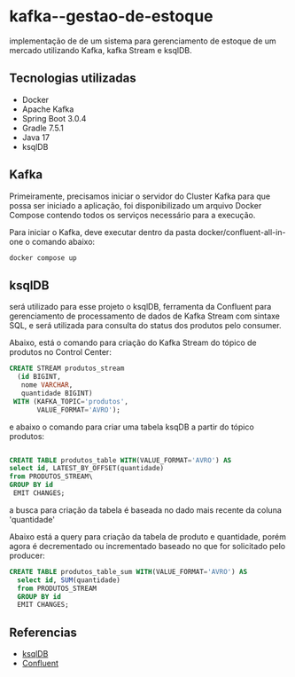 # kafka--gestao-de-estoque
implementação de de um sistema para gerenciamento de estoque de um mercado utilizando Kafka, kafka Stream e ksqlDB.


## Tecnologias utilizadas
- Docker
- Apache Kafka
- Spring Boot 3.0.4
- Gradle 7.5.1
- Java 17
- ksqlDB

## Kafka

Primeiramente, precisamos iniciar o servidor do Cluster Kafka para que possa ser iniciado a aplicação,
 foi disponibilizado um arquivo Docker Compose contendo todos os serviços necessário para a execução.

Para iniciar o Kafka, deve executar dentro da pasta docker/confluent-all-in-one o comando abaixo:

```zsh
docker compose up
```



## ksqlDB
 será utilizado para esse projeto o ksqlDB, ferramenta da Confluent para gerenciamento
 de processamento de dados de Kafka Stream com sintaxe SQL, e será utilizada para consulta
 do status dos produtos pelo consumer.
 
Abaixo, está o comando para criação do Kafka Stream do tópico de produtos no Control Center:

```sql
CREATE STREAM produtos_stream
  (id BIGINT,
   nome VARCHAR,
   quantidade BIGINT)
 WITH (KAFKA_TOPIC='produtos',
       VALUE_FORMAT='AVRO');
```

e abaixo o comando para criar uma tabela ksqDB a partir do tópico produtos:

```sql

CREATE TABLE produtos_table WITH(VALUE_FORMAT='AVRO') AS
select id, LATEST_BY_OFFSET(quantidade)
from PRODUTOS_STREAM\
GROUP BY id
 EMIT CHANGES;
```

a busca para criação da tabela é baseada no dado mais recente da coluna 'quantidade'

Abaixo está a query para criação da tabela de produto e quantidade,
porém agora é decrementado ou incrementado baseado no que for solicitado
pelo producer:

```sql
CREATE TABLE produtos_table_sum WITH(VALUE_FORMAT='AVRO') AS
  select id, SUM(quantidade) 
  from PRODUTOS_STREAM
  GROUP BY id
  EMIT CHANGES;
```
## Referencias

- [ksqlDB](https://docs.ksqldb.io/)
- [Confluent](https://developer.confluent.io/)



